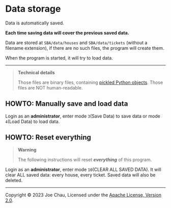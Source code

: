 # Data storage

Data is automatically saved.

**Each time saving data will cover the previous saved data.**

Data are stored at `SBA/data/houses` and `SBA/data/tickets` (without a filename extension), 
if there are no such files, the program will create them.

When the program is started, it will try to load data.

---
> **Technical details**
> 
> Those files are binary files, containing 
> <a href="https://docs.python.org/3/library/pickle.html" target="_blank">pickled Python objects</a>.
> Those files are NOT human-readable.


## HOWTO: Manually save and load data
Login as an **administrator**, enter mode `3`(Save Data) to save data or 
mode `4`(Load Data) to load data.


## HOWTO: Reset everything
<!--This is GitHub's warning format-->
> **Warning**
> 
> The following instructions will reset ***everything*** of this program.

Login as an **administrator**, enter mode `10`(CLEAR ALL SAVED DATA).
It will clear ALL saved data: every house, every ticket. 
Saved data will also be deleted.


---

Copyright © 2023 Joe Chau, Licensed under the 
<a href="https://www.apache.org/licenses/LICENSE-2.0" target="_blank">Apache License, Version 2.0</a>.
